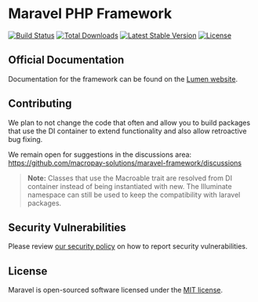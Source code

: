 # Maravel PHP Framework

[![Build Status](https://github.com/macropay-solutions/maravel/workflows/tests/badge.svg)](https://github.com/macropay-solutions/maravel-framework/actions)
[![Total Downloads](https://img.shields.io/packagist/dt/macropay-solutions/maravel)](https://packagist.org/packages/macropay-solutions/maravel)
[![Latest Stable Version](https://img.shields.io/packagist/v/macropay-solutions/maravel)](https://packagist.org/packages/macropay-solutions/maravel)
[![License](https://img.shields.io/packagist/l/macropay-solutions/maravel)](https://packagist.org/packages/macropay-solutions/maravel)


## Official Documentation

Documentation for the framework can be found on the [Lumen website](https://lumen.laravel.com/docs/10.x).

## Contributing

We plan to not change the code that often and allow you to build packages that use the DI container to extend functionality and also allow retroactive bug fixing.

We remain open for suggestions in the discussions area: https://github.com/macropay-solutions/maravel-framework/discussions

> **Note:**  Classes that use the Macroable trait are resolved from DI container instead of being instantiated with new. The Illuminate namespace can still be used to keep the compatibility with laravel packages.

## Security Vulnerabilities

Please review [our security policy](https://github.com/macropay-solutions/maravel-framework/security/policy) on how to report security vulnerabilities.

## License

Maravel is open-sourced software licensed under the [MIT license](LICENSE).
